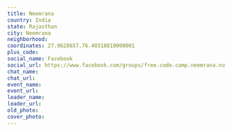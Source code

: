 ```yaml
---
title: Neemrana
country: India
state: Rajasthan
city: Neemrana
neighborhood: 
coordinates: 27.9628657,76.40318810000001
plus_code:
social_name: Facebook
social_url: https://www.facebook.com/groups/free.code.camp.neemrana.nu
chat_name:
chat_url:
event_name:
event_url:
leader_name:
leader_url:
old_photo: 
cover_photo:
---
```


